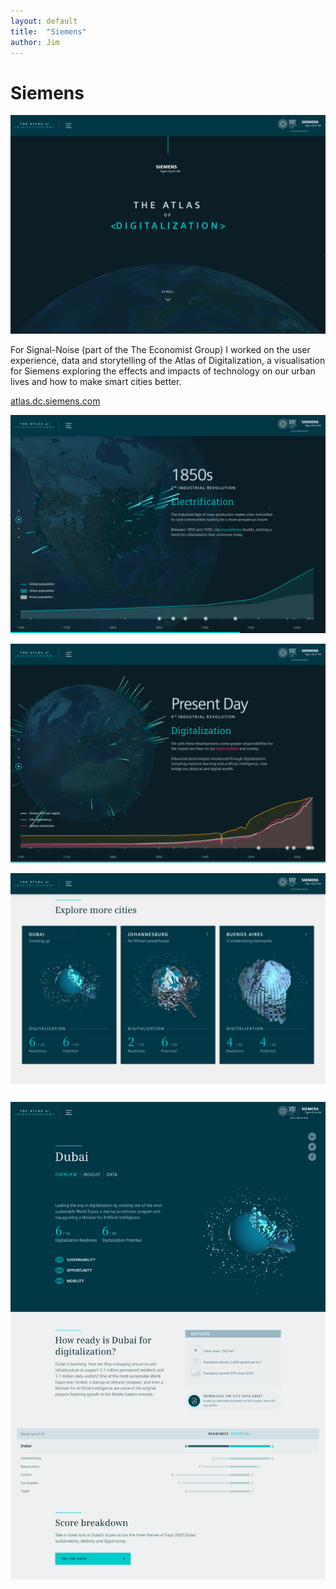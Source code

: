 ```yaml
---
layout: default
title:  "Siemens"
author: Jim
---
```


# Siemens

![](assets/images/siemens-1.png)

For Signal-Noise (part of the The Economist Group) I worked on the user experience, data and storytelling of the Atlas of Digitalization, a visualisation for Siemens exploring the effects and impacts of technology on our urban lives and how to make smart cities better.

[atlas.dc.siemens.com](atlas.dc.siemens.com)

![](assets/images/siemens-2.jpg)

![](assets/images/siemens-3.png)

![](assets/images/siemens-4.png)

![](assets/images/siemens-5.png)
